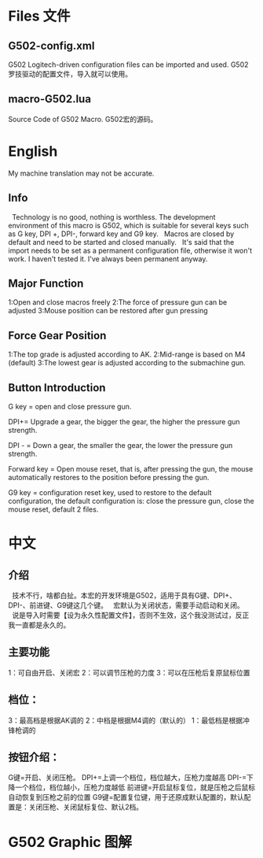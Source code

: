 # Files 文件
## G502-config.xml
G502 Logitech-driven configuration files can be imported and used.
G502 罗技驱动的配置文件，导入就可以使用。

## macro-G502.lua
Source Code of G502 Macro.
G502宏的源码。

#  English
My machine translation may not be accurate.

## Info
&nbsp;&nbsp;Technology is no good, nothing is worthless. The development environment of this macro is G502, which is suitable for several keys such as G key, DPI +, DPI-, forward key and G9 key.
&nbsp;&nbsp;Macros are closed by default and need to be started and closed manually.
&nbsp;&nbsp;It's said that the import needs to be set as a permanent configuration file, otherwise it won't work. I haven't tested it. I've always been permanent anyway.

## Major Function
1:Open and close macros freely
2:The force of pressure gun can be adjusted
3:Mouse position can be restored after gun pressing

## Force Gear Position
1:The top grade is adjusted according to AK.
2:Mid-range is based on M4 (default)
3:The lowest gear is adjusted according to the submachine gun.

## Button Introduction
G key = open and close pressure gun.

DPI+= Upgrade a gear, the bigger the gear, the higher the pressure gun strength.

DPI - = Down a gear, the smaller the gear, the lower the pressure gun strength.

Forward key = Open mouse reset, that is, after pressing the gun, the mouse automatically restores to the position before pressing the gun.

G9 key = configuration reset key, used to restore to the default configuration, the default configuration is: close the pressure gun, close the mouse reset, default 2 files.

# 中文
## 介绍
&nbsp;&nbsp;技术不行，啥都白扯。本宏的开发环境是G502，适用于具有G键、DPI+、DPI-、前进键、G9键这几个键。
&nbsp;&nbsp;宏默认为关闭状态，需要手动启动和关闭。
&nbsp;&nbsp;说是导入时需要【设为永久性配置文件】，否则不生效，这个我没测试过，反正我一直都是永久的。

## 主要功能
1：可自由开启、关闭宏
2：可以调节压枪的力度
3：可以在压枪后复原鼠标位置

## 档位：
3：最高档是根据AK调的
2：中档是根据M4调的（默认的）
1：最低档是根据冲锋枪调的

## 按钮介绍：
G键=开启、关闭压枪。
DPI+=上调一个档位，档位越大，压枪力度越高
DPI-=下降一个档位，档位越小，压枪力度越低
前进键=开启鼠标复位，就是压枪之后鼠标自动恢复到压枪之前的位置
G9键=配置复位键，用于还原成默认配置的，默认配置是：关闭压枪、关闭鼠标复位、默认2档。

# G502 Graphic 图解